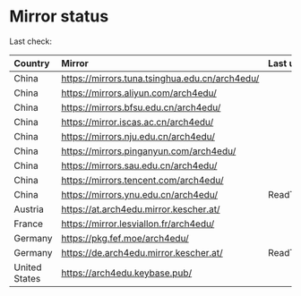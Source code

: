 <script src="./time.js"></script>
# Mirror status
Last check: <script type="text/javascript">localize(1668662494.090123);</script>

|Country|Mirror|Last update|
|:------|:-----|:----------|
|China|https://mirrors.tuna.tsinghua.edu.cn/arch4edu/|<script type="text/javascript">localize(1668623886);</script>|
|China|https://mirrors.aliyun.com/arch4edu/|<script type="text/javascript">localize(1668581177);</script>|
|China|https://mirrors.bfsu.edu.cn/arch4edu/|<script type="text/javascript">localize(1668623886);</script>|
|China|https://mirror.iscas.ac.cn/arch4edu/|<script type="text/javascript">localize(1668623886);</script>|
|China|https://mirrors.nju.edu.cn/arch4edu/|<script type="text/javascript">localize(1668581177);</script>|
|China|https://mirrors.pinganyun.com/arch4edu/|<script type="text/javascript">localize(1668581177);</script>|
|China|https://mirrors.sau.edu.cn/arch4edu/|<script type="text/javascript">localize(1650446957);</script>|
|China|https://mirrors.tencent.com/arch4edu/|<script type="text/javascript">localize(1668581177);</script>|
|China|https://mirrors.ynu.edu.cn/arch4edu/|ReadTimeout|
|Austria|https://at.arch4edu.mirror.kescher.at/|<script type="text/javascript">localize(1668623886);</script>|
|France|https://mirror.lesviallon.fr/arch4edu/|<script type="text/javascript">localize(1668623886);</script>|
|Germany|https://pkg.fef.moe/arch4edu/|<script type="text/javascript">localize(1668623886);</script>|
|Germany|https://de.arch4edu.mirror.kescher.at/|ReadTimeout|
|United States|https://arch4edu.keybase.pub/|<script type="text/javascript">localize(1668623886);</script>|

<script src="./tablefilter/tablefilter.js"></script>
<script src="./table.js"></script>